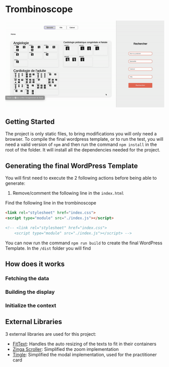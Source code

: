 # Trombinoscope

<img src="./assets/doc/trombi_demo.gif"/>

## Getting Started

The project is only static files, to bring modifications you will only need a browser.
To compile the final wordpress template, or to run the test, you will need a valid version of `npm` and then run the command `npm install` in the root of the folder. It will install all the dependencies needed for the project.

## Generating the final WordPress Template

You will first need to execute the 2 following actions before being able to generate:

1. Remove/comment the following line in the `index.html` 

Find the following line in the trombinoscope
```html
<link rel="stylesheet" href="index.css">
<script type="module" src="./index.js"></script>
```

```html
<!-- <link rel="stylesheet" href="index.css">
    <script type="module" src="./index.js"></script> -->
```

You can now run the command `npm run build` to create the final WordPress Template. In the `/dist` folder you will find 

## How does it works

### Fetching the data

### Building the display

### Initialize the context


## External Libraries

3 external libraries are used for this project:

- [FitText](https://github.com/adactio/FitText.js): Handles the auto resizing of the texts to fit in their containers
- [Zinga Scroller](https://github.com/doctyper/zynga-scroller): Simplified the zoom implementation
- [Tingle](https://github.com/deathbeds/tingle): Simplified the modal implementation, used for the practitioner card
